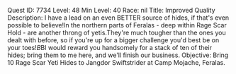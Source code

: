 Quest ID: 7734
Level: 48
Min Level: 40
Race: nil
Title: Improved Quality
Description: I have a lead on an even BETTER source of hides, if that's even possible to believe!In the northern parts of Feralas - deep within Rage Scar Hold - are another throng of yetis.They're much tougher than the ones you dealt with before, so if you're up for a bigger challenge you'd best be on your toes!$B$BI would reward you handsomely for a stack of ten of their hides; bring them to me here, and we'll finish our business.
Objective: Bring 10 Rage Scar Yeti Hides to Jangdor Swiftstrider at Camp Mojache, Feralas.
